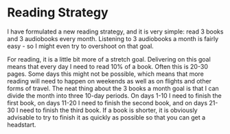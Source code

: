 # Reading Strategy
I have formulated a new reading strategy, and it is very simple: read 3 books and 3 audiobooks every month. Listening to 3 audiobooks a month is fairly easy - so I might even try to overshoot on that goal.

For reading, it is a little bit more of a stretch goal. Delivering on this goal means that every day I need to read 10% of a book. Often this is 20-30 pages. Some days this might not be possible, which means that more reading will need to happen on weekends as well as on flights and other forms of travel. The neat thing about the 3 books a month goal is that I can divide the month into three 10-day periods. On days 1-10 I need to finish the first book, on days 11-20 I need to finish the second book, and on days 21-30 I need to finish the third book. If a book is shorter, it is obviously advisable to try to finish it as quickly as possible so that you can get a headstart.
